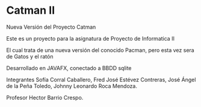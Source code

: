 # Catman II
Nueva Versión del Proyecto Catman


Este es un proyecto para la asignatura de Proyecto de Informatica II

El cual trata de una nueva versión del conocido Pacman, pero esta vez sera de Gatos y el ratón

Desarrollado en JAVAFX, conectado a BBDD sqlite

Integrantes
Sofía Corral Caballero, 
Fred José Estévez Contreras, 
José Ángel de la Peña Toledo, 
Johnny Leonardo Roca Mendoza.

Profesor
Hector Barrio Crespo.


